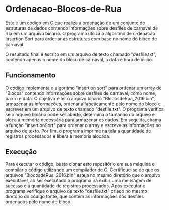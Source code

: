 # Ordenacao-Blocos-de-Rua
Este é um código em C que realiza a ordenação de um conjunto de estruturas de dados contendo informações sobre desfiles de carnaval de rua em um arquivo binário. O programa utiliza o algoritmo de ordenação Insertion Sort para ordenar as estruturas com base no nome do bloco de carnaval.

O resultado final é escrito em um arquivo de texto chamado "desfile.txt", contendo apenas o nome do bloco de carnaval, a data e hora de início.

## Funcionamento
O código implementa o algoritmo "insertion sort" para ordenar um array de "Blocos" contendo informações sobre desfiles de carnaval, como nome, bairro e data. O objetivo é ler o arquivo binário "BlocosdeRua_2016.bin", armazenar as informações, ordenar alfabeticamente pelo nome do bloco e escrever em um arquivo de texto chamado "desfile.txt". O programa verifica se o arquivo binário pode ser aberto, determina o tamanho do arquivo e aloca a memória necessária para armazenar os dados. Em seguida, chama a função "insertionSort" para ordenar o array e escreve as informações no arquivo de texto. Por fim, o programa imprime na tela a quantidade de registros processados e libera a memória alocada.

## Execução
Para executar o código, basta clonar este repositório em sua máquina e compilar o código utilizando um compilador de C. Certifique-se de que os arquivos "BlocosdeRua_2016.bin" esteja no mesmo diretório que o arquivo executável, ao ser executado o programa irá exibir uma mensagem de sucesso e a quantidade de registros processados. Após executar o programa verifique o arquivo de texto "desfile.txt" criado no mesmo diretório do código fonte, que contém as informações dos desfiles ordenados pelo nome do bloco.
